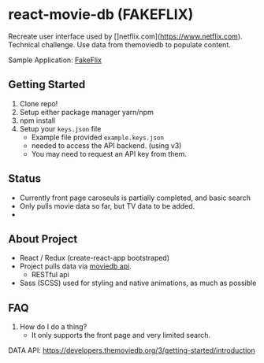 # react-movie-db (FAKEFLIX)
Recreate user interface used by []netflix.com](https://www.netflix.com). 
Technical challenge. Use data from themoviedb to populate content. 

Sample Application:
 [FakeFlix](https://unfaiyted.github.io/react-movies-db)

## Getting Started
1. Clone repo!
2. Setup either package manager yarn/npm
3. npm install
4. Setup your `keys.json` file
    * Example file provided `example.keys.json`
    * needed to access the API backend. (using v3)
    * You may need to request an API key from them.


## Status
- Currently front page caroseuls is partially completed, and basic search
- Only pulls movie data so far, but TV data to be added. 
- 

## About Project
* React / Redux (create-react-app bootstraped)
* Project pulls data via [moviedb api](https://developers.themoviedb.org/3/getting-started/introduction). 
    * RESTful api
* Sass (SCSS) used for styling and native animations, as much as possible 

## FAQ
1. How do I do a thing?
    - It only supports the front page and very limited search. 
  

DATA API:
https://developers.themoviedb.org/3/getting-started/introduction



